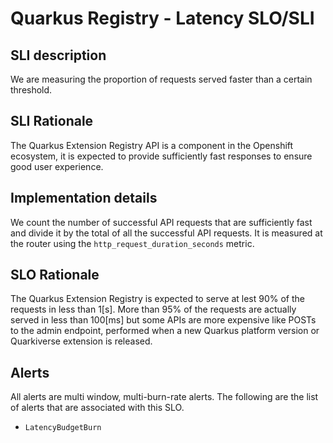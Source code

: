 # Quarkus Registry - Latency SLO/SLI

## SLI description
We are measuring the proportion of requests served faster than a certain threshold.

## SLI Rationale
The Quarkus Extension Registry API is a component in the Openshift ecosystem, it is expected to provide sufficiently fast responses to ensure good user experience.

## Implementation details
We count the number of successful API requests that are sufficiently fast and divide it by the total of all the successful API requests.
It is measured at the router using the `http_request_duration_seconds` metric.

## SLO Rationale
The Quarkus Extension Registry is expected to serve at lest 90% of the requests in less than 1[s].
More than 95% of the requests are actually served in less than 100[ms] but some APIs are more expensive like POSTs to the admin endpoint, performed when a new Quarkus platform version or Quarkiverse extension is released.

## Alerts
All alerts are multi window, multi-burn-rate alerts. The following are the list of alerts that are associated with this SLO.

- `LatencyBudgetBurn`
